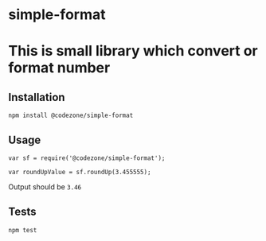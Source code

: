 # simple-format
This is small library which convert or format number
=========

## Installation

  `npm install @codezone/simple-format`

## Usage

    var sf = require('@codezone/simple-format');

    var roundUpValue = sf.roundUp(3.455555);
  
  Output should be `3.46`

## Tests

  `npm test`
